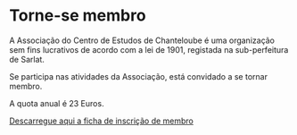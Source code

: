#  Torne-se membro 

A Associação do Centro de Estudos de Chanteloube é uma organização sem fins lucrativos de acordo com a lei de 1901, registada na sub-perfeitura de Sarlat. 

Se participa nas atividades da Associação, está convidado a se tornar membro. 

A quota anual é 23 Euros. 

[ Descarregue aqui a ficha de inscrição de membro ](http://www.songtsen.org/chanteloube/wp-content/uploads/sites/5/2013/12/appelcot13_en.pdf)
